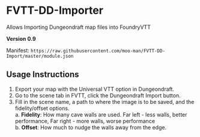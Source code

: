 # FVTT-DD-Importer
Allows Importing Dungeondraft map files into FoundryVTT

**Version 0.9**

Manifest: `https://raw.githubusercontent.com/moo-man/FVTT-DD-Import/master/module.json`


## Usage Instructions

1. Export your map with the Universal VTT option in Dungeondraft.
2. Go to the scene tab in FVTT, click the Dungeondraft Import button.
3. Fill in the scene name, a path to where the image is to be saved, and the fidelity/offset options.  
  a. **Fidelity**: How many cave walls are used. Far left - less walls, better performance, Far right - more walls, worse performance  
  b. **Offset**: How much to nudge the walls away from the edge.
